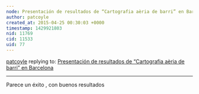 ```yaml
---
node: Presentación de resultados de “Cartografia aèria de barri” en Barcelona 
author: patcoyle
created_at: 2015-04-25 00:30:03 +0000
timestamp: 1429921803
nid: 11769
cid: 11533
uid: 77
---
```




[patcoyle](../profile/patcoyle) replying to: [Presentación de resultados de “Cartografia aèria de barri” en Barcelona ](../notes/pablo/04-24-2015/presentacion-de-resultados-de-cartografia-aeria-de-barri-en-barcelona)

----
Parece un éxito , con buenos resultados